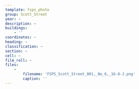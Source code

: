```yaml
---
template: fsps_photo
group: Scott_Street
year: ~
description: ~
buildings:
    - ''
coordinates: ~
heading: ~
classification: ~
section: ~
cell: ~
film_roll: ~
files:
    -
        filename: 'FSPS_Scott_Street_001,_No_6,_16-8-J.png'
        caption: ''
---
```

